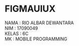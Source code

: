 # FIGMAUIUX
NAMA  : RIO ALBAR DEWANTARA</br>
NIM   : 17090049</br> 
KELAS : 6C</br>
MK    : MOBILE PROGRAMMING
